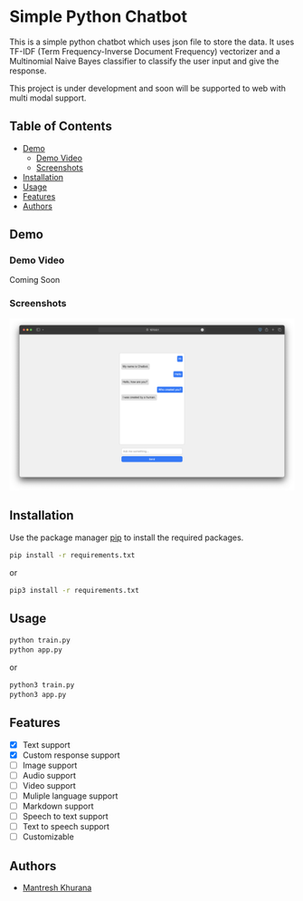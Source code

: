 # Simple Python Chatbot

This is a simple python chatbot which uses json file to store the data. It uses TF-IDF (Term Frequency-Inverse Document Frequency) vectorizer and a Multinomial Naive Bayes classifier to classify the user input and give the response.

This project is under development and soon will be supported to web with multi modal support.

## Table of Contents

* [Demo](#demo)
    * [Demo Video](#demo-video)
    * [Screenshots](#screenshots)
* [Installation](#installation)
* [Usage](#usage)
* [Features](#features)
* [Authors](#authors)

## Demo

### Demo Video

Coming Soon

### Screenshots

![Screenshot 1](./assets/screenshots/screenshot-1.png)

## Installation

Use the package manager [pip](https://pip.pypa.io/en/stable/) to install the required packages.

```bash
pip install -r requirements.txt
```

or

```bash
pip3 install -r requirements.txt
```

## Usage

```bash
python train.py
python app.py
```

or

```bash
python3 train.py
python3 app.py
```

## Features

- [x] Text support
- [x] Custom response support
- [ ] Image support
- [ ] Audio support
- [ ] Video support
- [ ] Muliple language support
- [ ] Markdown support
- [ ] Speech to text support
- [ ] Text to speech support
- [ ] Customizable

## Authors

* [Mantresh Khurana](https://github.com/mantreshkhurana)
